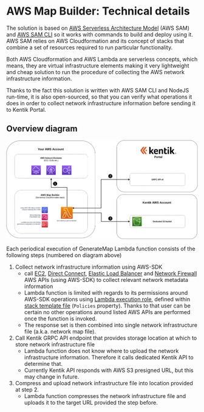 # AWS Map Builder: Technical details

The solution is based on [AWS Serverless Architecture Model](https://aws.amazon.com/serverless/sam/) (AWS SAM) and [AWS SAM CLI](https://docs.aws.amazon.com/serverless-application-model/latest/developerguide/serverless-sam-cli-command-reference.html) so it works with commands to build and deploy using it. AWS SAM relies on AWS Cloudformation and its concept of stacks that combine a set of resources required to run particular functionality.

Both AWS Cloudformation and AWS Lambda are serverless concepts, which means, they are virtual infrastructure elements making it very lightweight and cheap solution to run the procedure of collecting the AWS network infrastructure information.

Thanks to the fact this solution is written with AWS SAM CLI and NodeJS run-time, it is also open-sourced, so that you can verify what operations it does in order to collect network infrastructure information before sending it to Kentik Portal.

## Overview diagram

![Overview diagram picture](diagram.png "Overview diagram")

Each periodical execution of GenerateMap Lambda function consists of the following steps (numbered on diagram above)

1. Collect network infrastructure information using AWS-SDK
   - call [EC2](https://docs.aws.amazon.com/AWSEC2/latest/APIReference/API_Operations.html), [Direct Connect](https://docs.aws.amazon.com/directconnect/latest/APIReference/API_Operations.html), [Elastic Load Balancer](https://docs.aws.amazon.com/elasticloadbalancing/latest/APIReference/API_Operations.html) and [Network Firewall](https://docs.aws.amazon.com/network-firewall/latest/APIReference/API_Operations.html) AWS APIs (using AWS-SDK) to collect relevant network metadata information
   - Lambda function is limited with regards to its permissions around AWS-SDK operations using [Lambda execution role](https://docs.aws.amazon.com/lambda/latest/dg/lambda-intro-execution-role.html), defined within [stack template file](../template.yaml) (`Policies` property). Thanks to that user can be certain no other operations around listed AWS APIs are performed once the function is invoked.
   - The response set is then combined into single network infrastructure file (a.k.a. network map file).
2. Call Kentik GRPC API endpoint that provides storage location at which to store network infrastructure file
   - Lambda function does not know where to upload the network infrastructure information. Therefore it calls dedicated Kentik API to determine that.
   - Currently Kentik API responds with AWS S3 presigned URL, but this may change in future.
3. Compress and upload network infrastructure file into location provided at step 2.
   - Lambda function compresses the network infrastructure file and uploads it to the target URL provided the step before.
